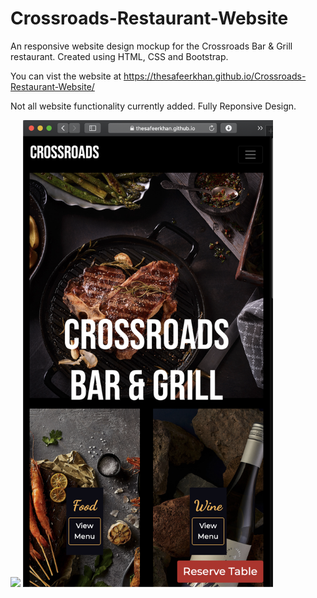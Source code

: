 # Crossroads-Restaurant-Website
An responsive website design mockup for the Crossroads Bar &amp; Grill restaurant. Created using HTML, CSS and Bootstrap.

You can vist the website at https://thesafeerkhan.github.io/Crossroads-Restaurant-Website/

Not all website functionality currently added. Fully Reponsive Design.

<img src="https://github.com/thesafeerkhan/Crossroads-Restaurant-Website/blob/master/images/screen1.png">

<img src="https://github.com/thesafeerkhan/Crossroads-Restaurant-Website/blob/master/images/screen2.png" width="400">
